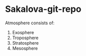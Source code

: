 # Sakalova-git-repo
Atmosphere consists of:
1. Exosphere
2. Troposphere
3. Stratosphere
4. Mesosphere  
